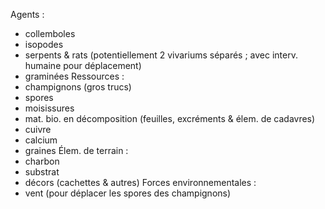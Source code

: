 Agents :
- collemboles
- isopodes
- serpents & rats (potentiellement 2 vivariums séparés ; avec interv. humaine pour déplacement)
- graminées
Ressources :
- champignons (gros trucs)
- spores
- moisissures
- mat. bio. en décomposition (feuilles, excréments & élem. de cadavres)
- cuivre
- calcium
- graines
Élem. de terrain :
- charbon
- substrat
- décors (cachettes & autres)
Forces environnementales :
- vent (pour déplacer les spores des champignons)
